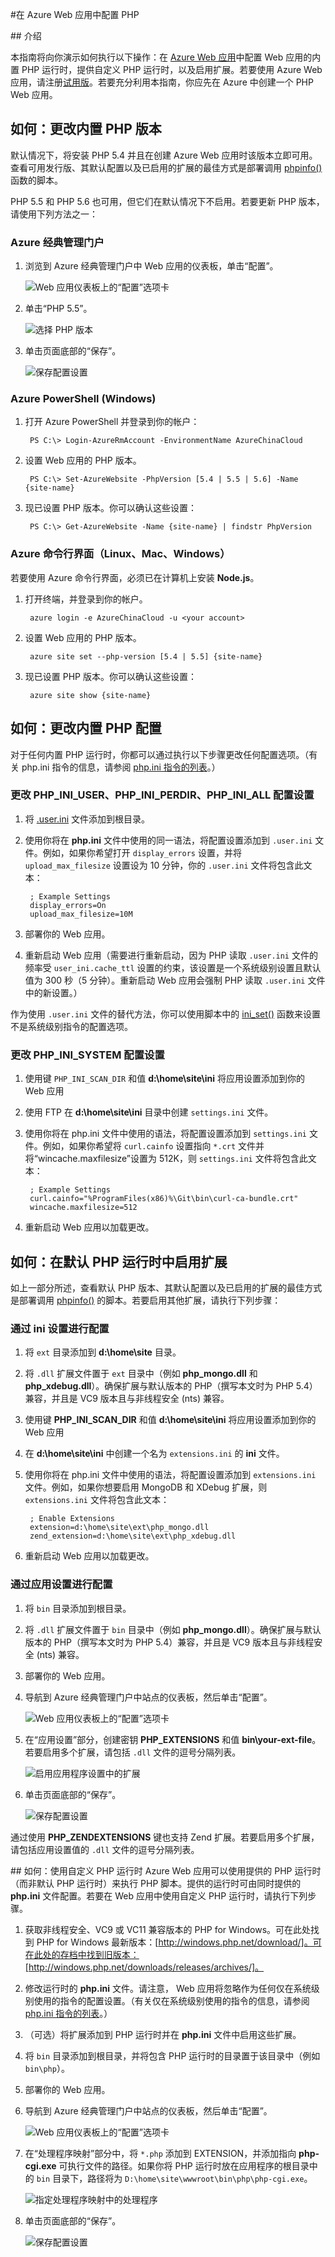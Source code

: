 <properties
	pageTitle="在 Azure Web 应用中配置 PHP | Azure"
	description="了解如何在 Azure 中为 Web 应用配置默认 PHP 安装或添加自定义 PHP 安装。"
	services="app-service"
	documentationCenter="php"
	authors="tfitzmac"
	manager="wpickett"
	editor=""/>

<tags
	ms.service="app-service"
	ms.date="05/04/2016"
	wacn.date="06/29/2016"/>

#在 Azure Web 应用中配置 PHP

##<a name="WhatIs"></a> 介绍

本指南将向你演示如何执行以下操作：在 [Azure Web 应用](/documentation/services/web-sites/)中配置 Web 应用的内置 PHP 运行时，提供自定义 PHP 运行时，以及启用扩展。若要使用 Azure Web 应用，请注册[试用版]。若要充分利用本指南，你应先在 Azure 中创建一个 PHP Web 应用。

## 如何：更改内置 PHP 版本
默认情况下，将安装 PHP 5.4 并且在创建 Azure Web 应用时该版本立即可用。查看可用发行版、其默认配置以及已启用的扩展的最佳方式是部署调用 [phpinfo()] 函数的脚本。

PHP 5.5 和 PHP 5.6 也可用，但它们在默认情况下不启用。若要更新 PHP 版本，请使用下列方法之一：

### Azure 经典管理门户

1. 浏览到 Azure 经典管理门户中 Web 应用的仪表板，单击“配置”。

	![ Web 应用仪表板上的“配置”选项卡][configure]

1. 单击“PHP 5.5”。

	![选择 PHP 版本][select-php-version]

1. 单击页面底部的“保存”。

	![保存配置设置][save-button]

### Azure PowerShell (Windows)

1. 打开 Azure PowerShell 并登录到你的帐户：

        PS C:\> Login-AzureRmAccount -EnvironmentName AzureChinaCloud

2. 设置 Web 应用的 PHP 版本。

        PS C:\> Set-AzureWebsite -PhpVersion [5.4 | 5.5 | 5.6] -Name {site-name}

3. 现已设置 PHP 版本。你可以确认这些设置：

        PS C:\> Get-AzureWebsite -Name {site-name} | findstr PhpVersion

### Azure 命令行界面（Linux、Mac、Windows）

若要使用 Azure 命令行界面，必须已在计算机上安装 **Node.js**。

1. 打开终端，并登录到你的帐户。

        azure login -e AzureChinaCloud -u <your account>

2. 设置 Web 应用的 PHP 版本。

        azure site set --php-version [5.4 | 5.5] {site-name}

3. 现已设置 PHP 版本。你可以确认这些设置：

        azure site show {site-name}

## 如何：更改内置 PHP 配置

对于任何内置 PHP 运行时，你都可以通过执行以下步骤更改任何配置选项。（有关 php.ini 指令的信息，请参阅 [php.ini 指令的列表]。）

### 更改 PHP\_INI\_USER、PHP\_INI\_PERDIR、PHP\_INI\_ALL 配置设置

1. 将 [.user.ini] 文件添加到根目录。
2. 使用你将在 **php.ini** 文件中使用的同一语法，将配置设置添加到 `.user.ini` 文件。例如，如果你希望打开 `display_errors` 设置，并将 `upload_max_filesize` 设置设为 10 分钟，你的 `.user.ini` 文件将包含此文本：

		; Example Settings
		display_errors=On
		upload_max_filesize=10M

3. 部署你的 Web 应用。
4. 重新启动 Web 应用（需要进行重新启动，因为 PHP 读取 `.user.ini` 文件的频率受 `user_ini.cache_ttl` 设置的约束，该设置是一个系统级别设置且默认值为 300 秒（5 分钟）。重新启动 Web 应用会强制 PHP 读取 `.user.ini` 文件中的新设置。）

作为使用 `.user.ini` 文件的替代方法，你可以使用脚本中的 [ini\_set()] 函数来设置不是系统级别指令的配置选项。

### 更改 PHP\_INI\_SYSTEM 配置设置

1. 使用键 `PHP_INI_SCAN_DIR` 和值 **d:\\home\\site\\ini** 将应用设置添加到你的 Web 应用
2. 使用 FTP 在 **d:\\home\\site\\ini** 目录中创建 `settings.ini` 文件。
3. 使用你将在 php.ini 文件中使用的语法，将配置设置添加到 `settings.ini` 文件。例如，如果你希望将 `curl.cainfo` 设置指向 `*.crt` 文件并将“wincache.maxfilesize”设置为 512K，则 `settings.ini` 文件将包含此文本：

		; Example Settings
		curl.cainfo="%ProgramFiles(x86)%\Git\bin\curl-ca-bundle.crt"
		wincache.maxfilesize=512
4. 重新启动 Web 应用以加载更改。

## 如何：在默认 PHP 运行时中启用扩展
如上一部分所述，查看默认 PHP 版本、其默认配置以及已启用的扩展的最佳方式是部署调用 [phpinfo()] 的脚本。若要启用其他扩展，请执行下列步骤：

### 通过 ini 设置进行配置

1. 将 `ext` 目录添加到 **d:\\home\\site** 目录。
2. 将 `.dll` 扩展文件置于 `ext` 目录中（例如 **php\_mongo.dll** 和 **php\_xdebug.dll**）。确保扩展与默认版本的 PHP（撰写本文时为 PHP 5.4）兼容，并且是 VC9 版本且与非线程安全 (nts) 兼容。
3. 使用键 **PHP\_INI\_SCAN\_DIR** 和值 **d:\\home\\site\\ini** 将应用设置添加到你的 Web 应用
4. 在 **d:\\home\\site\\ini** 中创建一个名为 `extensions.ini` 的 **ini** 文件。
5. 使用你将在 php.ini 文件中使用的语法，将配置设置添加到 `extensions.ini` 文件。例如，如果你想要启用 MongoDB 和 XDebug 扩展，则 `extensions.ini` 文件将包含此文本：

		; Enable Extensions
		extension=d:\home\site\ext\php_mongo.dll
		zend_extension=d:\home\site\ext\php_xdebug.dll
6. 重新启动 Web 应用以加载更改。

### 通过应用设置进行配置

1. 将 `bin` 目录添加到根目录。
2. 将 `.dll` 扩展文件置于 `bin` 目录中（例如 **php\_mongo.dll**）。确保扩展与默认版本的 PHP（撰写本文时为 PHP 5.4）兼容，并且是 VC9 版本且与非线程安全 (nts) 兼容。
3. 部署你的 Web 应用。

1. 导航到 Azure 经典管理门户中站点的仪表板，然后单击“配置”。

	![ Web 应用仪表板上的“配置”选项卡][configure]

1. 在“应用设置”部分，创建密钥 **PHP\_EXTENSIONS** 和值 **bin\\your-ext-file**。若要启用多个扩展，请包括 `.dll` 文件的逗号分隔列表。

	![启用应用程序设置中的扩展][app-settings]

1. 单击页面底部的“保存”。

	![保存配置设置][save-button]

通过使用 **PHP\_ZENDEXTENSIONS** 键也支持 Zend 扩展。若要启用多个扩展，请包括应用设置值的 `.dll` 文件的逗号分隔列表。


##<a name="UseCustomPHP"></a> 如何：使用自定义 PHP 运行时
Azure Web 应用可以使用提供的 PHP 运行时（而非默认 PHP 运行时）来执行 PHP 脚本。提供的运行时可由同时提供的 **php.ini** 文件配置。若要在 Web 应用中使用自定义 PHP 运行时，请执行下列步骤。

1. 获取非线程安全、VC9 或 VC11 兼容版本的 PHP for Windows。可在此处找到 PHP for Windows 最新版本：[http://windows.php.net/download/]。可在此处的存档中找到旧版本：[http://windows.php.net/downloads/releases/archives/]。
2. 修改运行时的 **php.ini** 文件。请注意， Web 应用将忽略作为任何仅在系统级别使用的指令的配置设置。（有关仅在系统级别使用的指令的信息，请参阅 [php.ini 指令的列表]。）
3. （可选）将扩展添加到 PHP 运行时并在 **php.ini** 文件中启用这些扩展。
4. 将 `bin` 目录添加到根目录，并将包含 PHP 运行时的目录置于该目录中（例如 `bin\php`）。
5. 部署你的 Web 应用。
1. 导航到 Azure 经典管理门户中站点的仪表板，然后单击“配置”。

	![ Web 应用仪表板上的“配置”选项卡][configure]

1. 在“处理程序映射”部分中，将 `*.php` 添加到 EXTENSION，并添加指向 **php-cgi.exe** 可执行文件的路径。如果你将 PHP 运行时放在应用程序的根目录中的 `bin` 目录下，路径将为 `D:\home\site\wwwroot\bin\php\php-cgi.exe`。

	![指定处理程序映射中的处理程序][handler-mappings]

1. 单击页面底部的“保存”。

	![保存配置设置][save-button]

[PHP Developer Center Tutorials]: /develop/php/
[How to Configure  Websites]: /documentation/articles/web-sites-configure/
[configure]: ./media/web-sites-php-configure/configure.png
[app-settings]: ./media/web-sites-php-configure/app-settings.png
[handler-mappings]: ./media/web-sites-php-configure/handler-mappings.png
[Configure, monitor, and scale your  Websites in Azure]: /zh-cn/documentation/services/web-sites
[Download the Azure SDK for PHP]: /zh-cn/downloads/?sdk=php
[试用版]: /pricing/1rmb-trial/
[phpinfo()]: http://php.net/manual/en/function.phpinfo.php
[select-php-version]: ./media/web-sites-php-configure/select-php-version.png
[php.ini 指令的列表]: http://www.php.net/manual/en/ini.list.php
[.user.ini]: http://www.php.net/manual/en/configuration.file.per-user.php
[ini\_set()]: http://www.php.net/manual/en/function.ini-set.php
[application-settings]: ./media/web-sites-php-configure/application-settings.png
[settings-button]: ./media/web-sites-php-configure/settings-button.png
[save-button]: ./media/web-sites-php-configure/save-button.png
[php-extensions]: ./media/web-sites-php-configure/php-extensions.png
[handler-mappings]: ./media/web-sites-php-configure/handler-mappings.png
[http://windows.php.net/download/]: http://windows.php.net/download/
[http://windows.php.net/downloads/releases/archives/]: http://windows.php.net/downloads/releases/archives/
[SETPHPVERCLI]: ./media/web-sites-php-configure/ChangePHPVersion-XPlatCLI.png
[GETPHPVERCLI]: ./media/web-sites-php-configure/ShowPHPVersion-XplatCLI.png
[SETPHPVERPS]: ./media/web-sites-php-configure/ChangePHPVersion-PS.png
[GETPHPVERPS]: ./media/web-sites-php-configure/ShowPHPVersion-PS.png
 

<!---HONumber=Mooncake_0118_2016-->